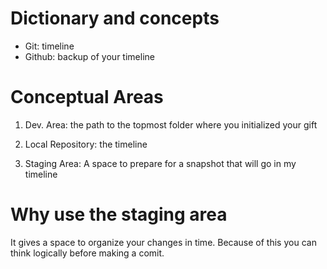 # Dictionary and concepts

- Git: timeline    
- Github: backup of your timeline

# Conceptual Areas

1. Dev. Area: the path to the topmost folder where you initialized your gift

2. Local Repository: the timeline

3. Staging Area: A space to prepare for a snapshot that will go in my timeline
   
   

# Why use the staging area

It gives a space to organize your changes in time. Because of this you can think logically before making a comit. 








